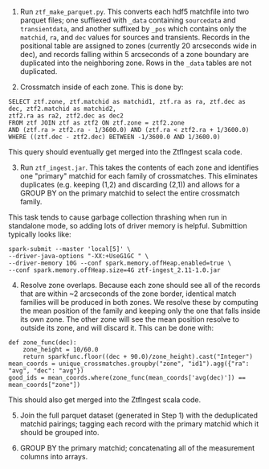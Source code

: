 
1. Run `ztf_make_parquet.py`. This converts each hdf5 matchfile into two
parquet files; one suffiexed with `_data` containing `sourcedata` and
`transientdata`, and another suffixed by `_pos` which contains only the
`matchid`, `ra`, and `dec` values for sources and transients. Records in the
positional table are assigned to zones (currently 20 arcseconds wide in dec),
and records falling within 5 arcseconds of a zone boundary are duplicated
into the neighboring zone. Rows in the `_data` tables are not duplicated.

2. Crossmatch inside of each zone. This is done by:
```
SELECT ztf.zone, ztf.matchid as matchid1, ztf.ra as ra, ztf.dec as dec, ztf2.matchid as matchid2,
ztf2.ra as ra2, ztf2.dec as dec2 
FROM ztf JOIN ztf as ztf2 ON ztf.zone = ztf2.zone 
AND (ztf.ra > ztf2.ra - 1/3600.0) AND (ztf.ra < ztf2.ra + 1/3600.0)  
WHERE ((ztf.dec - ztf2.dec) BETWEEN -1/3600.0 AND 1/3600.0) 
```                        
This query should eventually get merged into the ZtfIngest scala code.


3. Run `ztf_ingest.jar`. This takes the contents of each zone and identifies
one "primary" matchid for each family of crossmatches. This eliminates
duplicates (e.g. keeping (1,2) and discarding (2,1)) and allows for a GROUP
BY on the primary matchid to select the entire crossmatch family.

This task tends to cause garbage collection thrashing when run in standalone
mode, so adding lots of driver memory is helpful. Submittion typically looks
like:
```
spark-submit --master 'local[5]' \
--driver-java-options "-XX:+UseG1GC " \
--driver-memory 10G --conf spark.memory.offHeap.enabled=true \
--conf spark.memory.offHeap.size=4G ztf-ingest_2.11-1.0.jar
```

4. Resolve zone overlaps. Because each zone should see all of the records
that are within ~2 arcseconds of the zone border, identical match families
will be produced in both zones. We resolve these by computing the mean
position of the family and keeping only the one that falls inside its own
zone. The other zone will see the mean position resolve to outside its zone,
and will discard it. This can be done with:
```
def zone_func(dec):
    zone_height = 10/60.0
    return sparkfunc.floor((dec + 90.0)/zone_height).cast("Integer")
mean_coords = unique_crossmatches.groupby("zone", "id1").agg({"ra": "avg", "dec": "avg"})
good_ids = mean_coords.where(zone_func(mean_coords['avg(dec)']) == mean_coords["zone"])
```
This should also get merged into the ZtfIngest scala code.

5. Join the full parquet dataset (generated in Step 1) with the deduplicated
matchid pairings; tagging each record with the primary matchid which it
should be grouped into.

6. GROUP BY the primary matchid; concatenating all of the measurement columns
into arrays.


